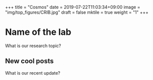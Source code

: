 +++
title =  "Cosmos"
date = 2019-07-22T11:03:34+09:00
image = "img/top_figures/CRIB.jpg"
draft = false
mktile = true
weight = "1"
+++

# Name of the lab

What is our research topic?

## New cool posts

What is our recent update?
</br>
